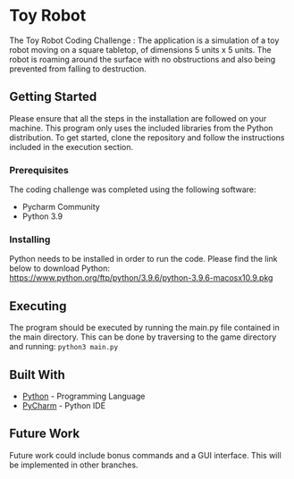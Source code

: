 # Toy Robot
The Toy Robot Coding Challenge : 
The application is a simulation of a toy robot moving on a square tabletop, of dimensions 5 units x 5 units. The robot is roaming around the surface with no obstructions and also being prevented from falling to destruction.

## Getting Started

Please ensure that all the steps in the installation are followed on your machine. This program only uses the included libraries from the Python distribution. 
To get started, clone the repository and follow the instructions included in the execution section.

### Prerequisites

The coding challenge was completed using the following software:
- Pycharm Community
- Python 3.9


### Installing

Python needs to be installed in order to run the code. Please find the link below to download Python: 
https://www.python.org/ftp/python/3.9.6/python-3.9.6-macosx10.9.pkg

## Executing

The program should be executed by running the main.py file contained in the main directory. This can be done by traversing to the game directory and running:
`python3 main.py`

## Built With

* [Python](https://www.python.org) - Programming Language
* [PyCharm](https://www.jetbrains.com/pycharm/) - Python IDE

## Future Work
Future work could include bonus commands and a GUI interface. This will be implemented in other branches.
